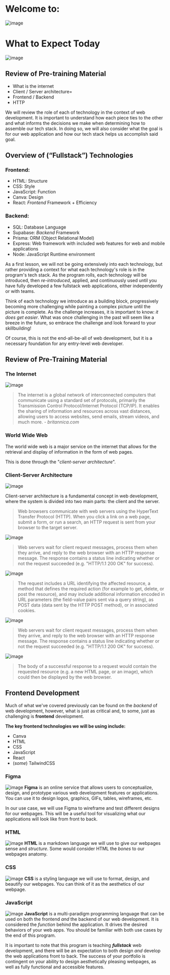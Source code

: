 # Welcome to:
![image](./slides/slide_1.jpg)
# What to Expect Today
![image](./slides/slide_2.jpg)

## Review of Pre-training Material
- What is the internet 
- Client / Server architecture=
- Frontend / Backend
- HTTP

We will review the role of each of technology in the context of web development. It is important to understand how each piece ties to the other and what informs the decisions we make when determining how to assemble our tech stack. In doing so, we will also consider what the goal is for our web application and how our tech stack helps us accomplish said goal.

## Overview of (“Fullstack”) Technologies
### Frontend:
- HTML: Structure
- CSS: Style
- JavaScript: Function
- Canva: Design
- React: *Frontend* Framework + Efficiency
### Backend:
- SQL: Database Language
- Supabase: *Backend* Framework
- Prisma: ORM (Object Relational Model)
- Express: Web framework with included web features for web and mobile applications
- Node: JavaScript Runtime environment

As a first lesson, we will not be going extensively into each technology, but rather providing a context for what each technology's role is in the program's tech stack. As the program rolls, each technology will be introduced, then *re-introduced*, applied, and continuously used until you have fully developed a few fullstack web applications, either independently or with teams.

Think of each technology we introduce as a building block, progressively becoming more challenging while painting a complex picture until the picture is complete. As the challenge increases, it is important to know: *it does get easier*. What was once challenging in the past will seem like a breeze in the future, so embrace the challenge and look forward to your skillbuilding!

Of course, this is not the end-all-be-all of web development, but it is a necessary foundation for any entry-level web developer.

## Review of Pre-Training Material
### The Internet
![image](./slides/slide_3.jpg)

> The internet is a global network of interconnected computers that communicate using a standard set of protocols, primarily the Transmission Control Protocol/Internet Protocol (TCP/IP). It enables the sharing of information and resources across vast distances, allowing users to access websites, send emails, stream videos, and much more. - *britannica.com*

### World Wide Web
The world wide web is a major service on the internet that allows for the retrieval and display of information in the form of web pages.

This is done through the "*client-server architecture*".

### Client-Server Architecture
![image](./slides/slide_4.jpg)

Client-server architecture is a fundamental concept in web development, where the system is divided into two main parts: the client and the server.

> Web browsers communicate with web servers using the HyperText Transfer Protocol (HTTP). When you click a link on a web page, submit a form, or run a search, an HTTP request is sent from your browser to the target server.

![image](./slides/slide_5.jpg)

> Web servers wait for client request messages, process them when they arrive, and reply to the web browser with an HTTP response message. The response contains a status line indicating whether or not the request succeeded (e.g. "HTTP/1.1 200 OK" for success).

![image](./slides/slide_6.jpg)
> The request includes a URL identifying the affected resource, a method that defines the required action (for example to get, delete, or post the resource), and may include additional information encoded in URL parameters (the field-value pairs sent via a query string), as POST data (data sent by the HTTP POST method), or in associated cookies.

![image](./slides/slide_7.jpg)
> Web servers wait for client request messages, process them when they arrive, and reply to the web browser with an HTTP response message. The response contains a status line indicating whether or not the request succeeded (e.g. "HTTP/1.1 200 OK" for success).

![image](./slides/slide_8.jpg)
> The body of a successful response to a request would contain the requested resource (e.g. a new HTML page, or an image), which could then be displayed by the web browser.

## Frontend Development
Much of what we've covered previously can be found on the *backend* of web development, however, what is just as critical and, to some, just as challenging is **frontend** development.

**The key frontend technologies we will be using include:**
- Canva
- HTML
- CSS
- JavaScript
- React
- (*some*) TailwindCSS

### Figma
![image](./slides/slide_9.png)
**Figma** is an online service that allows users to conceptualize, design, and prototype various web development features or applications. You can use it to design logos, graphics, GIFs, tables, wireframes, etc.

In our use case, we will use Figma to wireframe and test different designs for our webpages. This will be a useful tool for visualizing what our applications will look like from front to back.

### HTML
![image](./slides/slide_10.png)
**HTML** is a markdown language we will use to give our webpages sense and *structure*. Some would consider HTML the *bones* to our webpages anatomy.

### CSS
![image](./slides/slide_11.png)
**CSS** is a styling language we will use to format, design, and beautify our webpages. You can think of it as the aesthetics of our webpage.

### JavaScript
![image](./slides/slide_12.png)
**JavaScript** is a multi-paradigm programming language that can be used on both the frontend *and* the backend of our web development. It is considered the *function* behind the application. It drives the desired behaviors of your web apps. You should be familiar with both use cases by the end of this program.

It is important to note that this program is teaching ***fullstack*** web development, and there will be an expectation to both design *and* develop the web applications front to back. The success of your portfolio is contingent on your ability to design aesthetically pleasing webpages, as well as fully functional and accessible features.